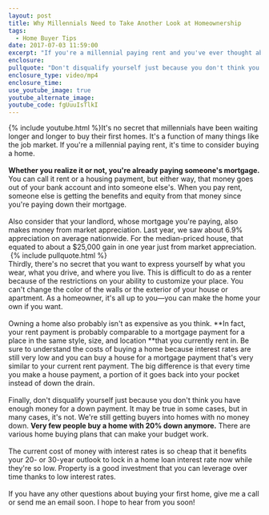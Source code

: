 ```yaml
---
layout: post
title: Why Millennials Need to Take Another Look at Homeownership
tags:
  - Home Buyer Tips
date: 2017-07-03 11:59:00
excerpt: "If you're a millennial paying rent and you've ever thought about making the leap to homeownership, listen up."
enclosure:
pullquote: "Don't disqualify yourself just because you don't think you have enough money for a down payment."
enclosure_type: video/mp4
enclosure_time:
use_youtube_image: true
youtube_alternate_image:
youtube_code: fgUuuIsTlkI
---
```



{% include youtube.html %}It's no secret that millennials have been waiting longer and longer to buy their first homes. It's a function of many things like the job market. If you're a millennial paying rent, it's time to consider buying a home.
<br>&nbsp;
<br>**Whether you realize it or not, you're already paying someone's mortgage.** You can call it rent or a housing payment, but either way, that money goes out of your bank account and into someone else's. When you pay rent, someone else is getting the benefits and equity from that money since you're paying down their mortgage.
<br>&nbsp;
<br>Also consider that your landlord, whose mortgage you're paying, also makes money from market appreciation. Last year, we saw about 6.9% appreciation on average nationwide. For the median-priced house, that equated to about a $25,000 gain in one year just from market appreciation.&nbsp;
<br>&nbsp;{% include pullquote.html %}
<br>Thirdly, there's no secret that you want to express yourself by what you wear, what you drive, and where you live. This is difficult to do as a renter because of the restrictions on your ability to customize your place. You can't change the color of the walls or the exterior of your house or apartment. As a homeowner, it's all up to you—you can make the home your own if you want.
<br>&nbsp;
<br>Owning a home also probably isn't as expensive as you think. **In fact, your rent payment is probably comparable to a mortgage payment for a place in the same style, size, and location&nbsp;**that you currently rent in. Be sure to understand the costs of buying a home because interest rates are still very low and you can buy a house for a mortgage payment that's very similar to your current rent payment. The big difference is that every time you make a house payment, a portion of it goes back into your pocket instead of down the drain.&nbsp;
<br>&nbsp;
<br>Finally, don't disqualify yourself just because you don't think you have enough money for a down payment. It may be true in some cases, but in many cases, it's not. We're still getting buyers into homes with no money down. **Very few people buy a home with 20% down anymore.** There are various home buying plans that can make your budget work.&nbsp;
<br>&nbsp;
<br>The current cost of money with interest rates is so cheap that it benefits your 20- or 30-year outlook to lock in a home loan interest rate now while they're so low. Property is a good investment that you can leverage over time thanks to low interest rates.
<br>&nbsp;
<br>If you have any other questions about buying your first home, give me a call or send me an email soon. I hope to hear from you soon!